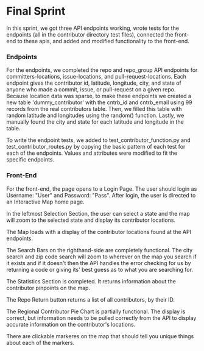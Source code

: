 # Final Sprint

In this sprint, we got three API endpoints working, wrote tests for the endpoints (all in the contributor directory test files), connected the front-end to these apis, and added and modified functionality to the front-end.

### Endpoints
For the endpoints, we completed the repo and repo_group API endpoints for committers-locations, issue-locations, and pull-request-locations. Each endpoint gives the contributor id, latitude, longitude, city, and state of anyone who made a commit, issue, or pull-request on a given repo. Because location data was sparse, to make these endpoints we created a new table 'dummy_contributor' with the cntrb_id and cntrb_email using 99 records from the real contributors table. Then, we filled this table with random latitude and longitudes using the random() function. Lastly, we manually found the city and state for each latitude and longitude in the table.

To write the endpoint tests, we added to test_contributor_function.py and test_contributor_routes.py by copying the basic pattern of each test for each of the endpoints. Values and attributes were modified to fit the specific endpoints. 

### Front-End
For the front-end, the page opens to a Login Page. The user should login as Username: "User" and Password: "Pass". After login, the user is directed to an Interactive Map home page. 

In the leftmost Selection Section, the user can select a state and the map will zoom to the selected state and display its contributor locations.

The Map loads with a display of the contributor locations found at the API endpoints.

The Search Bars on the righthand-side are completely functional. The city search and zip code search will zoom to wherever on the map you search if it exists and if it doesn't then the API handles the error checking for us by returning a code or giving its' best guess as to what you are searching for.

The Statistics Section is completed. It returns information about the contributor pinpoints on the map.

The Repo Return button returns a list of all contributors, by their ID. 

The Regional Contributor Pie Chart is partially functional. The display is correct, but information needs to be pulled correctly from the API to display accurate information on the contributor's locations.

There are clickable markeres on the map that should tell you unique things about each of the markers.

